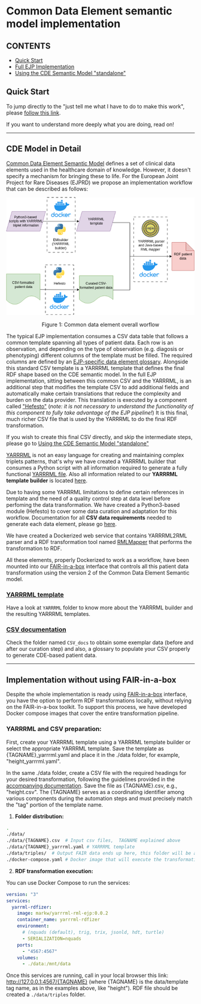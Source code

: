 # Common Data Element semantic model implementation 

## CONTENTS

* [Quick Start](https://github.com/ejp-rd-vp/CDE-semantic-model-implementations/blob/master/README.md#QuickStart)
* [Full EJP Implementation](https://github.com/ejp-rd-vp/CDE-semantic-model-implementations/blob/master/README.md#Details)
* [Using the CDE Semantic Model "standalone"](https://github.com/ejp-rd-vp/CDE-semantic-model-implementations/blob/master/README.md#Standalone)


<a name="QuickStart"></a>
## Quick Start
To jump directly to the "just tell me what I have to do to make this work", please [follow this link](https://github.com/ejp-rd-vp/FiaB/tree/main/CDE%20Version2%20Models%20FiaB).

If you want to understand more deeply what you are doing, read on!

---
<a name="Details"></a>

## CDE Model in Detail


[Common Data Element Semantic Model](https://github.com/ejp-rd-vp/CDE-semantic-model) defines a set of clinical data elements used in the healthcare domain of knowledge. However, it doesn't specify a mechanism for bringing these to life. For the European Joint Project for Rare Diseases (EJPRD) we propose an implementation workflow that can be described as follows:


<p align="center"> 
	<img src="/CDE_version_2.0.0/misc/workflow.png"> 
	<p align="center">Figure 1: Common data element overall worflow </p> 
</p> 

The typical EJP implementation consumes a CSV data table that follows a common template spanning all types of patient data. Each row is an observation, and depending on the type of observation (e.g. diagosis or phenotyping) different columns of the template must be filled.  The required columns are defined by an [EJP-specific data element glossary](https://github.com/ejp-rd-vp/CDE-semantic-model-implementations/blob/master/CDE_version_2.0.0/CSV_docs/glossary.md). Alongside this standard CSV template is a YARRRML template that defines the final RDF shape based on the CDE semantic model. In the full EJP implementation, sitting between this common CSV and the YARRRML, is an additional step that modifies the template CSV to add additional fields and automatically make certain translations that reduce the complexity and burden on the data provider.  This translation is executed by a component called ["Hefesto"](https://github.com/pabloalarconm/Hefesto) (_note: it is not necessary to understand the functionality of this component to fully take advantage of the EJP pipeline!_)  It is this final, much richer CSV file that is used by the YARRRML to do the final RDF transformation.  

If you wish to create this final CSV directly, and skip the intermediate steps, please go to [Using the CDE Semantic Model "standalone"](#Standalone)

[YARRRML](https://rml.io/yarrrml/spec/) is not an easy language for creating and maintaining complex triplets patterns, that's why we have created a YARRRML builder that consumes a Python script with all information required to generate a fully functional [YARRRML file](/CDE_version_2.0.0/YARRRML/CDE_yarrrml.yaml). Also all information related to our **YARRRML template builder** is located [here](/CDE_version_2.0.0/YARRRML/README.md).

Due to having some YARRRML limitations to define certain references in template and the need of a quality control step at data level before perfoming the data transformation. We have created a Python3-based module (Hefesto) to cover some data curation and adaptation for this workflow. Documentation for all **CSV data requirements** needed to generate each data element, please go [here](/CDE_version_2.0.0/CSV_docs/).

We have created a Dockerized web service that contains YARRRML2RML parser and a RDF transformation tool named [RMLMapper](https://rml.io/) that performs the transformation to RDF.

All these elements, properly Dockerized to work as a workflow, have been mounted into our [FAIR-in-a-box](https://github.com/ejp-rd-vp/FiaB) interface that controls all this patient data transformation using the version 2 of the Common Data Element Semantic model.

### [YARRRML template](/CDE_version_2.0.0/YARRRML/)

Have a look at `YARRRML` folder to know more about the YARRRML builder and the resulting YARRRML templates.

### [CSV documentation](/CDE_version_2.0.0/CSV_docs/)

Check the folder named `CSV_docs` to obtain some exemplar data (before and after our curation step) and also, a glossary to populate your CSV properly to generate CDE-based patient data.

---

<a name="Standalone"></a>

## Implementation without using FAIR-in-a-box

Despite the whole implementation is ready using [FAIR-in-a-box](https://github.com/ejp-rd-vp/FiaB) interface, you have the option to perform RDF transformations locally, without relying on the FAIR-in-a-box toolkit. To support this process, we have developed Docker compose images that cover the entire transformation pipeline.

### YARRRML and CSV preparation:

First, create your YARRRML template using a YARRRML template builder or select the appropriate YARRRML template. Save the template as {TAGNAME}_yarrrml.yaml and place it in the ./data folder, for example, "height_yarrrml.yaml".

In the same ./data folder, create a CSV file with the required headings for your desired transformation, following the guidelines provided in the [accompanying documentation](/CDE_version_2.0.0/CSV_docs/glossary.md). Save the file as {TAGNAME}.csv, e.g., "height.csv". The {TAGNAME} serves as a coordinating identifier among various components during the automation steps and must precisely match the "tag" portion of the template name.

1) **Folder distribution:**
```bash
.
./data/
./data/{TAGNAME}.csv  # Input csv files,  TAGNAME explained above
./data/{TAGNAME}_yarrrml.yaml # YARRRML template
./data/triples/  # Output FAIR data ends up here, this folder will be automatically created.
./docker-compose.yaml # Docker image that will execute the transformation (see step 2 below)
```

2) **RDF transformation execution:**

You can use Docker Compose to run the services:

```yaml
version: "3"
services:
  yarrml-rdfizer:
    image: markw/yarrrml-rml-ejp:0.0.2
    container_name: yarrrml-rdfizer
    environment:
      # (nquads (default), trig, trix, jsonld, hdt, turtle)
      - SERIALIZATION=nquads
    ports:
      - "4567:4567"
    volumes:
      - ./data:/mnt/data
```

Once this services are running, call in your local browser this link: http://127.0.0.1:4567/{TAGNAME}   (where {TAGNAME} is the data/template tag name, as in the examples above, like "height"). RDF file should be created a `./data/triples` folder.
